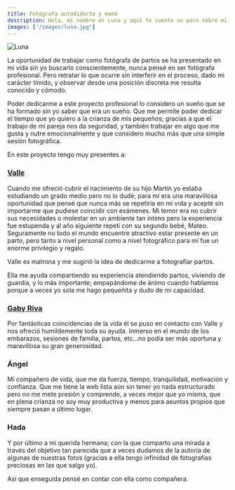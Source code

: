 ```yaml
---
title: Fotógrafa autodidacta y mamá
description: Hola, mi nombre es Luna y aquí te cuento un poco sobre mí
images: ["/images/luna.jpg"]
---
```


![Luna](/images/luna.jpg)

La oportunidad de trabajar como fotógrafa de partos se ha presentado en mi vida sin yo buscarlo conscientemente, nunca pensé en ser fotógrafa profesional. Pero retratar lo que ocurre sin interferir en el proceso, dado mi carácter tímido, y observar desde una posición discreta me resulta conocido y cómodo.

Poder dedicarme a este proyecto profesional lo considero un sueño que se ha formado sin yo saber que era un sueño. Que me permite poder dedicar el tiempo que yo quiero a la crianza de mis pequeños; gracias a que el trabajo de mi pareja nos da seguridad, y también trabajar en algo que me gusta y nutre emocionalmente y que considero mucho más que una simple sesión fotográfica.

En este proyecto tengo muy presentes a:

### [Valle](https://www.daraluzencasa.com/ "Página web de Dar a Luz en casa")

Cuando me ofreció cubrir el nacimiento de su hijo Martín yo estaba estudiando un grado medio pero no lo dudé; para mí era una maravillosa oportunidad que pensé que nunca más se repetiría en mi vida y acepté sin importarme que pudiese coincidir con exámenes. Mi temor era no cubrir sus necesidades o molestar en un ambiente tan íntimo pero la experiencia fue estupenda y al año siguiente repetí con su segundo bebé, Mateo. Seguramente no todo el mundo encuentre atractivo estar presente en un parto, pero tanto a nivel personal como a nivel fotográfico para mí fue un enorme privilegio y regalo.

Valle es matrona y me sugirió la idea de dedicarme a fotografiar partos.

Ella me ayuda compartiendo su experiencia atendiendo partos, viviendo de guardia, y lo más importante; empapándome de ánimo cuando hablamos porque a veces yo sola me hago pequeñita y dudo de mi capacidad.

### [Gaby Riva](https://gabyriva.com/ "Página web de Gaby Riva")

Por fantásticas coincidencias de la vida él se puso en contacto con Valle y nos ofreció humildemente toda su ayuda. Inmerso en el mundo de los embarazos, sesiones de familia, partos, etc...no podía ser más oportuna y maravillosa su gran generosidad.

### Ángel

Mi compañero de vida, que me da fuerza, tiempo, tranquilidad, motivación y confianza. Que me tiene la web lista aún sin tener yo nada estructurado pero no me mete presión y comprende, a veces mejor que yo misma, que en plena crianza no soy muy productiva y menos para asuntos propios que siempre pasan a último lugar.

### Hada

Y por último a mi querida hermana; con la que comparto una mirada a través del objetivo tan parecida que a veces dudamos de la autoría de algunas de nuestras fotos (gracias a ella tengo infinidad de fotografías preciosas en las que salgo yo).

Así que enseguida pensé en contar con ella como compañera.
